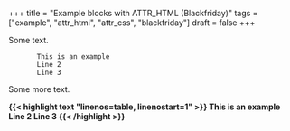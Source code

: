 +++
title = "Example blocks with ATTR_HTML (Blackfriday)"
tags = ["example", "attr_html", "attr_css", "blackfriday"]
draft = false
+++

Some text.

<style>.indent-block { padding-left: 50px;  }</style>

<div class="indent-block">
  <div></div>

```text
This is an example
Line 2
Line 3
```
</div>

Some more text.

<style>.heavy { font-weight: bold;  }</style>

<div class="heavy">
  <div></div>

{{< highlight text "linenos=table, linenostart=1" >}}
This is an example
Line 2
Line 3
{{< /highlight >}}

</div>
